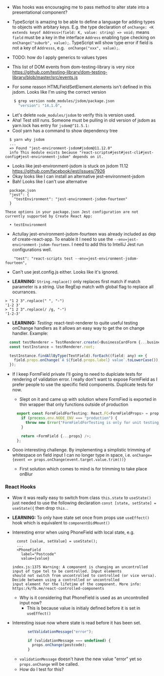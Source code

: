 * Was hooks was encouraging me to pass method to alter state into a presentational component?

* TypeScript is amazing to be able to define a language for adding types to objects with arbitary keys. E.g.
  the type declaration of `onChange: <K extends keyof Address>(field: K, value: string) => void;`  means `field` must
  be a key in the interface `Address` enabling type checking on `onChange("suburb", value);`. TypeScript will show type
  error if field is not a key of `Addresss`, e.g. ` onChange("xxx", value);`.

* TODO: how do I apply generics to values types

* This list of DOM events from dom-testing-library is very nice https://github.com/testing-library/dom-testing-library/blob/master/src/events.js

* For some reason HTMLFieldSetElement.elements isn't defined in this jsdom. Looks like I'm using the correct version
```bash
    $ grep version node_modules/jsdom/package.json 
      "version": "14.1.0",
```
- Let's delete `node_modules/jsdom` to verify this is version used.
- Aha! Test still runs. Someone must be pulling in old version of jsdom as yarn.lock has entry for `jsdom@^11.5.1:`
- Cool yarn has a command to show dependency tree
```
  $ yarn why jsdom
  ...
  => Found "jest-environment-jsdom#jsdom@11.12.0"
  info This module exists because "react-scripts#jest#jest-cli#jest-config#jest-environment-jsdom" depends on it.
```
- Looks like jest-environment-jsdom is stuck on jsdom 11.12 https://github.com/facebook/jest/issues/7926
- Okay looks like I can install an alternative jest-environment-jsdom
- Bah! Looks like I can't use alternative 
```
  package.json
  "jest": {
    "testEnvironment": "jest-environment-jsdom-fourteen"
  }
  
These options in your package.json Jest configuration are not currently supported by Create React App:

  • testEnvironment
```
- Actullay jest-environment-jsdom-fourteen was already included as dep of create-react-app. To enable it I need to use
the `--env=jest-environment-jsdom-fourteen`. I need to add this to IntelliJ Jest run configurations well. 
```
    "test": "react-scripts test --env=jest-environment-jsdom-fourteen",
```
- Can't use jest.config.js either. Looks like it's ignored.
* **LEARNING:** `String.replace()` only replaces first match if match parameter is a string. Use RegExp match with 
global flag to replace all ocurrances.
```
> "1 2 3".replace(" ", "-")
'1-2 3'
> "1 2 3".replace(/ /g, "-")
'1-2-3'
```

* **LEARNING:** *Testing*: react-test-renderer to quite useful testing onChange handlers as it allows an easy way to get the
on change handler.
Example:
```javascript 1.8
  const testRenderer = TestRenderer.create(<BusinessCardForm {...businessCard} onChange={handleChange} />);
  const testInstance = testRenderer.root;

  testInstance.findAllByType(TextField).forEach((field: any) => {
    field.props.onChange(`A ${field.props.label} value`.toLowerCase());
  });
```

* If I keep FormField private I'll going to need to duplciate tests for rendering of validation error. I really don't
want to expose FormField as I prefer people to use the specific field components. Duplicate tests for now.
  - Slept on it and came up with solution where FormFied is exported in thin wrapper that only functions outside of 
  production
  ```typescript jsx
    export const FormFieldForTesting: React.FC<FormFieldProps> = props => {
      if (process.env.NODE_ENV === "production") {
        throw new Error("FormFieldForTesting is only for unit testing FormField behvaiour.")
      }

      return <FormField {...props} />;
    };
  ```
  
* Oooo interesting challenge. By implementing a simplistic trimming of whitespace on field input I can no longer type 
in space, i.e. `onChange={event => props.onChange(event.target.value.trim())}`
  * First solution which comes to mind is for trimming to take place onBlur

### React Hooks
* Wow it was really easy to switch from class `this.state` to `useState()` just needed to use the following declaration
`const [state, setState] = useState({` then drop `this.`.

* **LEARNING:** To only have state set once from props use `useEffect()` hook which is equivalent to `componentDidMount()`

* Interesting error when using PhoneField with local state, e.g. 
  ```
    const [value, setValue] = useState();
    ... 
    <PhoneField
      label="Postcode"
      value={value}
  
  index.js:1375 Warning: A component is changing an uncontrolled input of type tel to be controlled. Input elements 
  should not switch from uncontrolled to controlled (or vice versa). Decide between using a controlled or uncontrolled 
  input element for the lifetime of the component. More info: https:/k/fb.me/react-controlled-components
  ```
  * Why is it considering that PhoneField is used as an uncontrolled input now?
    * This is because value is initialy defined before it is set in `useEffect()`
 
 * Interesting issue now where state is read before it has been set.
   ```typescript jsx
          setValidationMessage("error");

          if (validationMessage === undefined) {
            props.onChange(postcode);
          }
   ```
   * `validationMessage` doesn't have the new value "error" yet so `props.onChange` will be called.
   * How do I test for this? 

